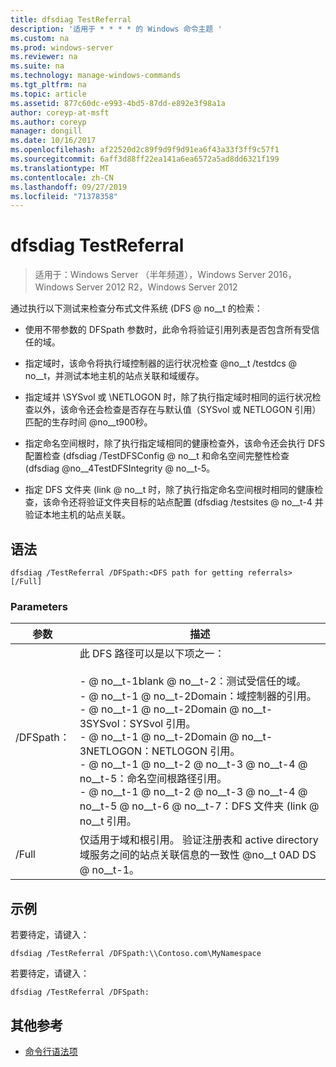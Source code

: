 ```yaml
---
title: dfsdiag TestReferral
description: '适用于 * * * * 的 Windows 命令主题 '
ms.custom: na
ms.prod: windows-server
ms.reviewer: na
ms.suite: na
ms.technology: manage-windows-commands
ms.tgt_pltfrm: na
ms.topic: article
ms.assetid: 877c60dc-e993-4bd5-87dd-e892e3f98a1a
author: coreyp-at-msft
ms.author: coreyp
manager: dongill
ms.date: 10/16/2017
ms.openlocfilehash: af22520d2c89f9d9f9d91ea6f43a33f3ff9c57f1
ms.sourcegitcommit: 6aff3d88ff22ea141a6ea6572a5ad8dd6321f199
ms.translationtype: MT
ms.contentlocale: zh-CN
ms.lasthandoff: 09/27/2019
ms.locfileid: "71378358"
---
```

# <a name="dfsdiag-testreferral"></a>dfsdiag TestReferral

>适用于：Windows Server （半年频道），Windows Server 2016，Windows Server 2012 R2，Windows Server 2012

通过执行以下测试来检查分布式文件系统 \(DFS @ no__t 的检索：  
  
-   使用不带参数的 DFSpath 参数时，此命令将验证引用列表是否包含所有受信任的域。  
  
-   指定域时，该命令将执行域控制器的运行状况检查 @no__t \/testdcs @ no__t，并测试本地主机的站点关联和域缓存。  
  
-   指定域并 \\SYSvol 或 \\NETLOGON 时，除了执行指定域时相同的运行状况检查以外，该命令还会检查是否存在与默认值（SYSvol 或 NETLOGON 引用）匹配的生存时间 @no__t900秒。  
  
-   指定命名空间根时，除了执行指定域相同的健康检查外，该命令还会执行 DFS 配置检查 \(dfsdiag \/TestDFSConfig @ no__t 和命名空间完整性检查 \(dfsdiag @no__4TestDFSIntegrity @ no__t-5。  
  
-   指定 DFS 文件夹 \(link @ no__t 时，除了执行指定命名空间根时相同的健康检查，该命令还将验证文件夹目标的站点配置 \(dfsdiag \/testsites @ no__t-4 并验证本地主机的站点关联。  
  
  
  
## <a name="syntax"></a>语法  
  
```  
dfsdiag /TestReferral /DFSpath:<DFS path for getting referrals> [/Full]  
```  
  
### <a name="parameters"></a>Parameters  
  
|参数|描述|  
|-------|--------|  
|\/DFSpath： <path for getting referrals>|此 DFS 路径可以是以下项之一：<br /><br />-    @ no__t-1blank @ no__t-2：测试受信任的域。<br />-    @ no__t-1 @ no__t-2Domain：域控制器的引用。<br />-    @ no__t-1 @ no__t-2Domain @ no__t-3SYSvol：SYSvol 引用。<br />-    @ no__t-1 @ no__t-2Domain @ no__t-3NETLOGON：NETLOGON 引用。<br />-    @ no__t-1 @ no__t-2 @ no__t-3 @ no__t-4 @ no__t-5：命名空间根路径引用。<br />-    @ no__t-1 @ no__t-2 @ no__t-3 @ no__t-4 @ no__t-5 @ no__t-6 @ no__t-7：DFS 文件夹 \(link @ no__t 引用。|  
|\/Full|仅适用于域和根引用。 验证注册表和 active directory 域服务之间的站点关联信息的一致性 @no__t 0AD DS @ no__t-1。|  
  
## <a name="BKMK_Examples"></a>示例  
若要待定，请键入：  
  
```  
dfsdiag /TestReferral /DFSpath:\\Contoso.com\MyNamespace  
```  
  
若要待定，请键入：  
  
```  
dfsdiag /TestReferral /DFSpath:  
```  
  
## <a name="additional-references"></a>其他参考  
  
-   [命令行语法项](command-line-syntax-key.md)  
  

